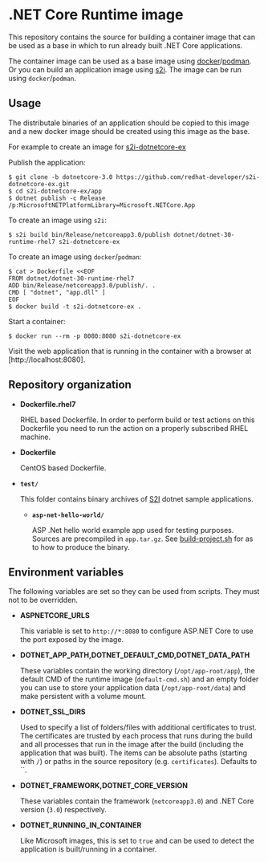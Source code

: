 .NET Core Runtime image
=================

This repository contains the source for building a container image that
can be used as a base in which to run already built .NET Core applications.

The container image can be used as a base image using [docker](http://docker.io)/[podman](https://podman.io/).
Or you can build an application image using [s2i](https://github.com/openshift/source-to-image/releases).
The image can be run using `docker`/`podman`.

Usage
---------------------
The distributale binaries of an application should be copied to this image and
a new docker image should be created using this image as the base.

For example to create an image for [s2i-dotnetcore-ex](https://github.com/redhat-developer/s2i-dotnetcore-ex)

Publish the application:
```
$ git clone -b dotnetcore-3.0 https://github.com/redhat-developer/s2i-dotnetcore-ex.git
$ cd s2i-dotnetcore-ex/app
$ dotnet publish -c Release /p:MicrosoftNETPlatformLibrary=Microsoft.NETCore.App
```

To create an image using `s2i`:
```
$ s2i build bin/Release/netcoreapp3.0/publish dotnet/dotnet-30-runtime-rhel7 s2i-dotnetcore-ex
```

To create an image using `docker`/`podman`:
```
$ cat > Dockerfile <<EOF
FROM dotnet/dotnet-30-runtime-rhel7
ADD bin/Release/netcoreapp3.0/publish/. .
CMD [ "dotnet", "app.dll" ]
EOF
$ docker build -t s2i-dotnetcore-ex .
```

Start a container:
```
$ docker run --rm -p 8080:8080 s2i-dotnetcore-ex
```

Visit the web application that is running in the container with a browser at [http://localhost:8080].

Repository organization
------------------------

* **Dockerfile.rhel7**

  RHEL based Dockerfile. In order to perform build or test actions on this
  Dockerfile you need to run the action on a properly subscribed RHEL machine.

* **Dockerfile**

  CentOS based Dockerfile.

* **`test/`**

  This folder contains binary archives of [S2I](https://github.com/openshift/source-to-image)
  dotnet sample applications.

  * **`asp-net-hello-world/`**

    ASP .Net hello world example app used for testing purposes. Sources are precompiled in `app.tar.gz`.
    See [build-project.sh](test/aspnet-hello-world/build-project.sh) for as to how to produce
    the binary.

Environment variables
---------------------

The following variables are set so they can be used from scripts.
They must not to be overridden.

* **ASPNETCORE_URLS**

    This variable is set to `http://*:8080` to configure ASP.NET Core to use the
    port exposed by the image.

* **DOTNET_APP_PATH,DOTNET_DEFAULT_CMD,DOTNET_DATA_PATH**

    These variables contain the working directory (`/opt/app-root/app`), the default CMD of the runtime image (`default-cmd.sh`)
    and an empty folder you can use to store your application data (`/opt/app-root/data`) and make persistent with a volume mount.

* **DOTNET_SSL_DIRS**

    Used to specify a list of folders/files with additional certificates to trust. The certificates are trusted by each process that runs
    during the build and all processes that run in the image after the build (including the application that was built). The items
    can be absolute paths (starting with `/`) or paths in the source repository (e.g. `certificates`). Defaults to ``.

* **DOTNET_FRAMEWORK,DOTNET_CORE_VERSION**

    These variables contain the framework (`netcoreapp3.0`) and .NET Core version (`3.0`) respectively.

* **DOTNET_RUNNING_IN_CONTAINER**

    Like Microsoft images, this is set to `true` and can be used to detect the application is built/running in a container.
